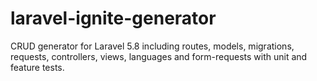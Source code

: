 # laravel-ignite-generator
CRUD generator for Laravel 5.8 including routes, models, migrations, requests, controllers, views, languages and form-requests with unit and feature tests.
